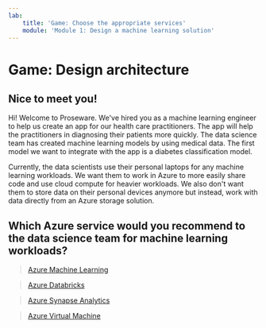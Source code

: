 ```yaml
---
lab:
    title: 'Game: Choose the appropriate services'
    module: 'Module 1: Design a machine learning solution'
---
```


# Game: Design architecture

## Nice to meet you!

Hi! Welcome to Proseware. We've hired you as a machine learning engineer to help us create an app for our health care practitioners. The app will help the practitioners in diagnosing their patients more quickly. The data science team has created machine learning models by using medical data. The first model we want to integrate with the app is a diabetes classification model. 

Currently, the data scientists use their personal laptops for any machine learning workloads. We want them to work in Azure to more easily share code and use cloud compute for heavier workloads. We also don't want them to store data on their personal devices anymore but instead, work with data directly from an Azure storage solution.

## Which Azure service would you recommend to the data science team for machine learning workloads?

> [Azure Machine Learning](./Q1/01-aml.md)

> [Azure Databricks](./Q1/02-adb.md)

> [Azure Synapse Analytics](./Q1/03-synapse.md)

> [Azure Virtual Machine](./Q1/04-vm.md)
